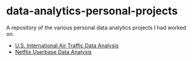 # data-analytics-personal-projects
A repository of the various personal data analytics projects I had worked on.

- [U.S. International Air Traffic Data Analysis](https://github.com/AmalSailendran/data-analytics-personal-projects/tree/main/EDA%20-%20US%20International%20Air%20Traffic%20data%20(1990-2020)) <!-- Replace with an appropriate image -->
- [Netflix Userbase Data Analysis](https://github.com/AmalSailendran/data-analytics-personal-projects/tree/main/EDA%20-%20Netlfix%20User%20Database)

